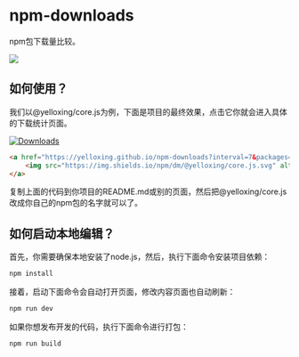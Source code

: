 # npm-downloads
npm包下载量比较。

<img align="center" src="https://github.com/yelloxing/npm-downloads/blob/master/src/asset/npm.png">

如何使用？
--------------------------------------
我们以@yelloxing/core.js为例，下面是项目的最终效果，点击它你就会进入具体的下载统计页面。

<a href="https://yelloxing.github.io/npm-downloads?interval=7&packages=@yelloxing/core.js"><img src="https://img.shields.io/npm/dm/@yelloxing/core.js.svg" alt="Downloads"></a>

```html
<a href="https://yelloxing.github.io/npm-downloads?interval=7&packages=@yelloxing/core.js">
    <img src="https://img.shields.io/npm/dm/@yelloxing/core.js.svg" alt="Downloads">
</a>
```

复制上面的代码到你项目的README.md或别的页面，然后把@yelloxing/core.js改成你自己的npm包的名字就可以了。

如何启动本地编辑？
--------------------------------------
首先，你需要确保本地安装了node.js，然后，执行下面命令安装项目依赖：

```bash
npm install
```

接着，启动下面命令会自动打开页面，修改内容页面也自动刷新：

```bash
npm run dev
```

如果你想发布开发的代码，执行下面命令进行打包：

```bash
npm run build
```
